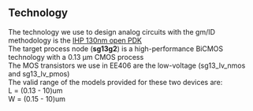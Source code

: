 ## Technology
The technology we use to design analog circuits with the gm/ID methodology is the [IHP 130nm open PDK](https://github.com/IHP-GmbH/IHP-Open-PDK)<br> 
The target process node (**sg13g2**) is a high-performance BiCMOS technology with a 0.13 μm CMOS process<br> 
The MOS transistors we use in EE406 are the low-voltage (sg13_lv_nmos and sg13_lv_pmos) <br>
The valid range of the models provided for these two devices are:<br>
L = (0.13 - 10)um<br>
W = (0.15 - 10)um<br>
